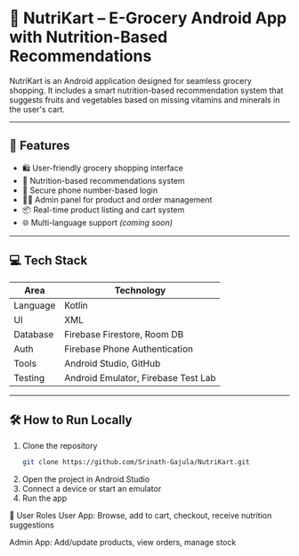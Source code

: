 # 🛒 NutriKart – E-Grocery Android App with Nutrition-Based Recommendations

NutriKart is an Android application designed for seamless grocery shopping. 
It includes a smart nutrition-based recommendation system that suggests fruits and vegetables based on missing vitamins and minerals in the user's cart.

---

## 🎯 Features
- 🛍️ User-friendly grocery shopping interface
- 🍎 Nutrition-based recommendations system
- 🔐 Secure phone number-based login
- 👨‍💼 Admin panel for product and order management
- 📦 Real-time product listing and cart system
- 🌐 Multi-language support *(coming soon)*

---

## 💻 Tech Stack

| Area       | Technology                       |
|------------|----------------------------------|
| Language   | Kotlin                           |
| UI         | XML                              |
| Database   | Firebase Firestore, Room DB      |
| Auth       | Firebase Phone Authentication    |
| Tools      | Android Studio, GitHub           |
| Testing    | Android Emulator, Firebase Test Lab |

---

## 🛠️ How to Run Locally
1. Clone the repository  
   ```bash
   git clone https://github.com/Srinath-Gajula/NutriKart.git
2. Open the project in Android Studio
3. Connect a device or start an emulator
4. Run the app

👥 User Roles
User App: Browse, add to cart, checkout, receive nutrition suggestions

Admin App: Add/update products, view orders, manage stock



